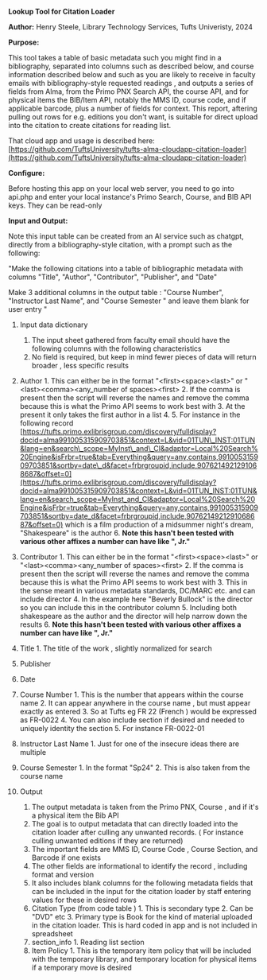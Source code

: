 **Lookup Tool for Citation Loader**

**Author:** Henry Steele, Library Technology Services, Tufts Univeristy, 2024

**Purpose:**

This tool takes a table of basic metadata such you might find in a bibliography, separated into columns such as described below, and course information described below and such as you are likely to receive in faculty emails with bibliography-style requested readings , and outputs a series of fields from Alma, from the Primo PNX Search API, the course API, and for physical items the BIB/Item API, notably the MMS ID, course code, and if applicable barcode, plus a number of fields for context. This report, aftering pulling out rows for e.g. editions you don't want, is suitable for direct upload into the citation to create citations for reading list.

That cloud app and usage is described here: [https://github.com/TuftsUniversity/tufts-alma-cloudapp-citation-loader](https://github.com/TuftsUniversity/tufts-alma-cloudapp-citation-loader)

**Configure:**

Before hosting this app on your local web server, you need to go into api.php and enter your local instance's Primo Search, Course, and BIB API keys. They can be read-only

**Input and Output:**

Note this input table can be created from an AI service such as chatgpt, directly from a bibliography-style citation, with a prompt such as the following:

"Make the following citations into a table of bibliographic metadata with columns "Title", "Author", "Contributor", "Publisher", and "Date"

Make 3 additional columns in the output table : "Course Number", "Instructor Last Name", and "Course Semester " and leave them blank for user entry "

1. Input data dictionary

    1. The input sheet gathered from faculty email should have the following columns with the following characteristics
    2. No field is required, but keep in mind fewer pieces of data will return broader , less specific results
  1. Author
    1. This can either be in the format "\<first\>\<space\>\<last\>" or "\<last\>\<comma\>\<any\_number of spaces\>\<first\>
    2. If the comma is present then the script will reverse the names and remove the comma because this is what the Primo API seems to work best with
    3. At the present it only takes the first author in a list
    4.
    5. For instance in the following record [https://tufts.primo.exlibrisgroup.com/discovery/fulldisplay?docid=alma991005315909703851&context=L&vid=01TUN\_INST:01TUN&lang=en&search\_scope=MyInst\_and\_CI&adaptor=Local%20Search%20Engine&isFrbr=true&tab=Everything&query=any,contains,991005315909703851&sortby=date\_d&facet=frbrgroupid,include,9076214921291068687&offset=0](https://tufts.primo.exlibrisgroup.com/discovery/fulldisplay?docid=alma991005315909703851&context=L&vid=01TUN_INST:01TUN&lang=en&search_scope=MyInst_and_CI&adaptor=Local%20Search%20Engine&isFrbr=true&tab=Everything&query=any,contains,991005315909703851&sortby=date_d&facet=frbrgroupid,include,9076214921291068687&offset=0) which is a film production of a midsummer night's dream, "Shakespeare" is the author
    6. **Note this hasn't been tested with various other affixes a number can have like ", Jr."**
  2. Contributor
    1. This can either be in the format "\<first\>\<space\>\<last\>" or "\<last\>\<comma\>\<any\_number of spaces\>\<first\>
    2. If the comma is present then the script will reverse the names and remove the comma because this is what the Primo API seems to work best with
    3. This in the sense meant in various metadata standards, DC/MARC etc. and can include director
    4. In the example here "Beverly Bullock" is the director so you can include this in the contributor column
    5. Including both shakespeare as the author and the director will help narrow down the results
    6. **Note this hasn't been tested with various other affixes a number can have like ", Jr."**
  3. Title
    1. The title of the work , slightly normalized for search
  4. Publisher
  5. Date
  6. Course Number
    1. This is the number that appears within the course name
    2. It can appear anywhere in the course name , but must appear exactly as entered
    3. So at Tufts eg FR 22 (French ) would be expressed as FR-0022
    4. You can also include section if desired and needed to uniquely identity the section
    5. For instance FR-0022-01
  7. Instructor Last Name
    1. Just for one of the insecure ideas there are multiple
  8. Course Semester
    1. In the format "Sp24"
    2. This is also taken from the course name
2. Output

    1. The output metadata is taken from the Primo PNX, Course , and if it's a physical item the Bib API
    2. The goal is to output metadata that can directly loaded into the citation loader after culling any unwanted records. ( For instance culling unwanted editions if they are returned)
    3. The important fields are MMS ID, Course Code , Course Section, and Barcode if one exists
    4. The other fields are informational to identify the record , including format and version
    5. It also includes blank columns for the following metadata fields that can be included in the input for the citation loader by staff entering values for these in desired rows
      1. Citation Type (from code table )
        1. This is secondary type
        2. Can be "DVD" etc
        3. Primary type is Book for the kind of material uploaded in the citation loader. This is hard coded in app and is not included in spreadsheet
      2. section\_info
        1. Reading list section
      3. Item Policy
        1. This is the temporary item policy that will be included with the temporary library, and temporary location for physical items if a temporary move is desired